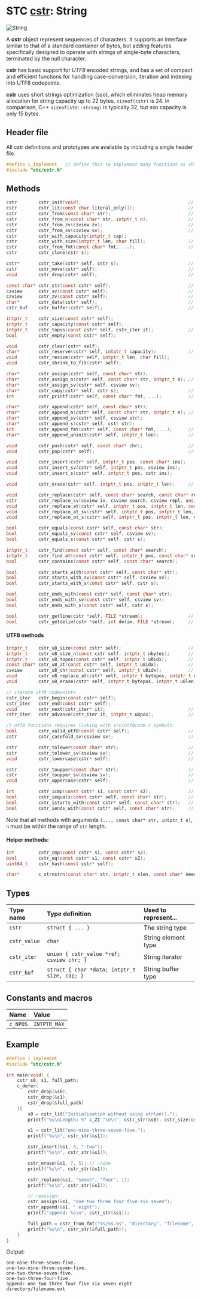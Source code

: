 # STC [cstr](../include/stc/cstr.h): String
![String](pics/string.jpg)

A **cstr** object represent sequences of characters. It supports an interface similar
to that of a standard container of bytes, but adding features specifically designed to
operate with strings of single-byte characters, terminated by the null character.

**cstr** has basic support for *UTF8* encoded strings, and has a set of compact and
efficient functions for handling case-conversion, iteration and indexing into UTF8
codepoints.

**cstr** uses short strings optimization (sso), which eliminates heap memory allocation
for string capacity up to 22 bytes. `sizeof(cstr)` is 24. In comparison, C++
`sizeof(std::string)` is typically 32, but sso capacity is only 15 bytes.

## Header file

All cstr definitions and prototypes are available by including a single header file.

```c
#define i_implement   // define this to implement many functions as shared symbols!
#include "stc/cstr.h"
```

## Methods
```c
cstr        cstr_init(void);                                        // constructor; empty string
cstr        cstr_lit(const char literal_only[]);                    // cstr from literal; no strlen() call.
cstr        cstr_from(const char* str);                             // constructor using strlen()
cstr        cstr_from_n(const char* str, intptr_t n);               // constructor with n first bytes of str
cstr        cstr_from_zv(czview zv);                                // construct cstr from czview
cstr        cstr_from_sv(csview sv);                                // construct cstr from csview
cstr        cstr_with_capacity(intptr_t cap);
cstr        cstr_with_size(intptr_t len, char fill);                // repeat fill len times
cstr        cstr_from_fmt(const char* fmt, ...);                    // printf() formatting
cstr        cstr_clone(cstr s);

cstr*       cstr_take(cstr* self, cstr s);                          // take ownership of s, i.e. don't drop s.
cstr        cstr_move(cstr* self);                                  // move string to caller, leave self empty
void        cstr_drop(cstr* self);                                  // destructor

const char* cstr_str(const cstr* self);                             // to const char*
csview      cstr_sv(const cstr* self);                              // to csview
czview      cstr_zv(const cstr* self);                              // to czview
char*       cstr_data(cstr* self);                                  // to mutable char*
cstr_buf    cstr_buffer(cstr* self);                                // to mutable buffer (with capacity)

intptr_t    cstr_size(const cstr* self);
intptr_t    cstr_capacity(const cstr* self);
intptr_t    cstr_topos(const cstr* self, cstr_iter it);             // get byte position at iter.
bool        cstr_empty(const cstr* self);

void        cstr_clear(cstr* self);
char*       cstr_reserve(cstr* self, intptr_t capacity);            // return pointer to buffer
void        cstr_resize(cstr* self, intptr_t len, char fill);
void        cstr_shrink_to_fit(cstr* self);

char*       cstr_assign(cstr* self, const char* str);
char*       cstr_assign_n(cstr* self, const char* str, intptr_t n); // assign n first bytes of str
char*       cstr_assign_sv(cstr* self, csview sv);
char*       cstr_copy(cstr* self, cstr s);                          // copy-assign a cstr
int         cstr_printf(cstr* self, const char* fmt, ...);          // source and target must not overlap.

char*       cstr_append(cstr* self, const char* str);
char*       cstr_append_n(cstr* self, const char* str, intptr_t n); // append n first bytes of str
char*       cstr_append_sv(cstr* self, csview str);
char*       cstr_append_s(cstr* self, cstr str);
int         cstr_append_fmt(cstr* self, const char* fmt, ...);      // printf() formatting
char*       cstr_append_uninit(cstr* self, intptr_t len);           // return ptr to start of uninited data

void        cstr_push(cstr* self, const char* chr);                 // append one utf8 char
void        cstr_pop(cstr* self);                                   // pop one utf8 char

void        cstr_insert(cstr* self, intptr_t pos, const char* ins);
void        cstr_insert_sv(cstr* self, intptr_t pos, csview ins);
void        cstr_insert_s(cstr* self, intptr_t pos, cstr ins);

void        cstr_erase(cstr* self, intptr_t pos, intptr_t len);     // erase len bytes from pos

void        cstr_replace(cstr* self, const char* search, const char* repl, unsigned count = MAX_INT);
cstr        cstr_replace_sv(csview in, csview search, csview repl, unsigned count);
void        cstr_replace_at(cstr* self, intptr_t pos, intptr_t len, const char* repl); // replace at a pos
void        cstr_replace_at_sv(cstr* self, intptr_t pos, intptr_t len, const csview repl);
void        cstr_replace_at_s(cstr* self, intptr_t pos, intptr_t len, cstr repl);

bool        cstr_equals(const cstr* self, const char* str);
bool        cstr_equals_sv(const cstr* self, csview sv);
bool        cstr_equals_s(const cstr* self, cstr s);

intptr_t    cstr_find(const cstr* self, const char* search);
intptr_t    cstr_find_at(const cstr* self, intptr_t pos, const char* search); // search from pos
bool        cstr_contains(const cstr* self, const char* search);

bool        cstr_starts_with(const cstr* self, const char* str);
bool        cstr_starts_with_sv(const cstr* self, csview sv);
bool        cstr_starts_with_s(const cstr* self, cstr s);

bool        cstr_ends_with(const cstr* self, const char* str);
bool        cstr_ends_with_sv(const cstr* self, csview sv);
bool        cstr_ends_with_s(const cstr* self, cstr s);

bool        cstr_getline(cstr *self, FILE *stream);                 // cstr_getdelim(self, '\n', stream)
bool        cstr_getdelim(cstr *self, int delim, FILE *stream);     // does not append delim to result
```

#### UTF8 methods
```c
intptr_t    cstr_u8_size(const cstr* self);                         // number of utf8 codepoints
intptr_t    cstr_u8_size_n(const cstr self, intptr_t nbytes);       // utf8 size within n bytes
intptr_t    cstr_u8_topos(const cstr* self, intptr_t u8idx);        // byte position at utf8 codepoint index
const char* cstr_u8_at(const cstr* self, intptr_t u8idx);           // char* position at utf8 codepoint index
csview      cstr_u8_chr(const cstr* self, intptr_t u8idx);          // get utf8 character as a csview
void        cstr_u8_replace_at(cstr* self, intptr_t bytepos, intptr_t u8len, csview repl); // replace u8len utf8 chars
void        cstr_u8_erase(cstr* self, intptr_t bytepos, intptr_t u8len); // erase u8len codepoints from pos

// iterate utf8 codepoints
cstr_iter   cstr_begin(const cstr* self);
cstr_iter   cstr_end(const cstr* self);
void        cstr_next(cstr_iter* it);                               // next utf8 codepoint
cstr_iter   cstr_advance(cstr_iter it, intptr_t u8pos);             // advance +/- codepoints

// utf8 functions requires linking with src/utf8code.c symbols:
bool        cstr_valid_utf8(const cstr* self);                      // check if str is valid utf8
cstr        cstr_casefold_sv(csview sv);                            // returns new casefolded utf8 cstr

cstr        cstr_tolower(const char* str);                          // returns new lowercase utf8 cstr
cstr        cstr_tolower_sv(csview sv);                             // returns new lowercase utf8 cstr
void        cstr_lowercase(cstr* self);                             // transform cstr to lowercase utf8

cstr        cstr_toupper(const char* str);                          // returns new uppercase utf8 cstr
cstr        cstr_toupper_sv(csview sv);                             // returns new uppercase utf8 cstr
void        cstr_uppercase(cstr* self);                             // transform cstr to uppercase utf8

int         cstr_icmp(const cstr* s1, const cstr* s2);              // utf8 case-insensitive comparison
bool        cstr_iequals(const cstr* self, const char* str);        //   "
bool        cstr_istarts_with(const cstr* self, const char* str);   //   "
bool        cstr_iends_with(const cstr* self, const char* str);     //   "
```

Note that all methods with arguments `(..., const char* str, intptr_t n)`, `n` must be within the range of `str` length.

#### Helper methods:
```c
int         cstr_cmp(const cstr* s1, const cstr* s2);
bool        cstr_eq(const cstr* s1, const cstr* s2);
uint64_t    cstr_hash(const cstr* self);

char*       c_strnstrn(const char* str, intptr_t slen, const char* needle, intptr_t nlen);
```

## Types

| Type name       | Type definition                              | Used to represent... |
|:----------------|:---------------------------------------------|:---------------------|
| `cstr`          | `struct { ... }`                             | The string type      |
| `cstr_value`    | `char`                                       | String element type  |
| `cstr_iter`     | `union { cstr_value *ref; csview chr; }`     | String iterator      |
| `cstr_buf`      | `struct { char *data; intptr_t size, cap; }` | String buffer type   |

## Constants and macros

| Name              | Value             |
|:------------------|:------------------|
|  `c_NPOS`         | `INTPTR_MAX`      |

## Example
```c
#define i_implement
#include "stc/cstr.h"

int main(void) {
    cstr s0, s1, full_path;
    c_defer(
        cstr_drop(&s0),
        cstr_drop(&s1),
        cstr_drop(&full_path)
    ){
        s0 = cstr_lit("Initialization without using strlen().");
        printf("%s\nLength: %" c_ZI "\n\n", cstr_str(&s0), cstr_size(&s0));

        s1 = cstr_lit("one-nine-three-seven-five.");
        printf("%s\n", cstr_str(&s1));

        cstr_insert(&s1, 3, "-two");
        printf("%s\n", cstr_str(&s1));

        cstr_erase(&s1, 7, 5); // -nine
        printf("%s\n", cstr_str(&s1));

        cstr_replace(&s1, "seven", "four", 1);
        printf("%s\n", cstr_str(&s1));

        // reassign:
        cstr_assign(&s1, "one two three four five six seven");
        cstr_append(&s1, " eight");
        printf("append: %s\n", cstr_str(&s1));

        full_path = cstr_from_fmt("%s/%s.%s", "directory", "filename", "ext");
        printf("%s\n", cstr_str(&full_path));
    }
}
```
Output:
```
one-nine-three-seven-five.
one-two-nine-three-seven-five.
one-two-three-seven-five.
one-two-three-four-five.
append: one two three four five six seven eight
directory/filename.ext
```
